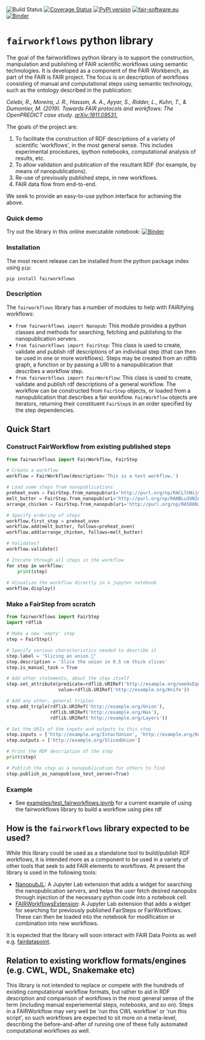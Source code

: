 ![Build Status](https://github.com/fair-workflows/fairworkflows/workflows/Python%20application/badge.svg)
[![Coverage Status](https://coveralls.io/repos/github/fair-workflows/fairworkflows/badge.svg?branch=main)](https://coveralls.io/github/fair-workflows/fairworkflows?branch=main)
[![PyPI version](https://badge.fury.io/py/fairworkflows.svg)](https://badge.fury.io/py/fairworkflows)
[![fair-software.eu](https://img.shields.io/badge/fair--software.eu-%E2%97%8F%20%20%E2%97%8F%20%20%E2%97%8F%20%20%E2%97%8F%20%20%E2%97%8B-yellow)](https://fair-software.eu)
[![Binder](https://mybinder.org/badge_logo.svg)](https://mybinder.org/v2/gh/fair-workflows/fairworkflows/HEAD?filepath=examples%2Ftest_fairworkflows.ipynb)

# ```fairworkflows``` python library

The goal of the fairworkflows python library is to support the construction, manipulation and publishing of FAIR scientific workflows using semantic technologies. It is developed as a component of the FAIR Workbench, as part of the FAIR is FAIR project. The focus is on description of workflows consisting of manual and computational steps using semantic technology, such as the ontology described in the publication:

_Celebi, R., Moreira, J. R., Hassan, A. A., Ayyar, S., Ridder, L., Kuhn, T., & Dumontier, M. (2019). Towards FAIR protocols and workflows: The OpenPREDICT case study._ [_arXiv:1911.09531._](https://arxiv.org/abs/1911.09531)

The goals of the project are:
1. To facilitate the construction of RDF descriptions of a variety of scientific 'workflows', in the most general sense. This includes experimental procedures, ipython notebooks, computational analysis of results, etc.
2. To allow validation and publication of the resultant RDF (for example, by means of nanopublications).
3. Re-use of previously published steps, in new workflows.
4. FAIR data flow from end-to-end.

We seek to provide an easy-to-use python interface for achieving the above.

### Quick demo
Try out the library in this online executable notebook: [![Binder](https://mybinder.org/badge_logo.svg)](https://mybinder.org/v2/gh/fair-workflows/fairworkflows/HEAD?filepath=examples%2Ftest_fairworkflows.ipynb)

### Installation

The most recent release can be installed from the python package index using ```pip```:

```
pip install fairworkflows
```

### Description
The ```fairworkflows``` library has a number of modules to help with FAIRifying workflows:

* ```from fairworkflows import Nanopub```: This module provides a python classes and methods for searching, fetching and publishing to the nanopublication servers.
* ```from fairworkflows import FairStep```: This class is used to create, validate and publish rdf descriptions of an individual step (that can then be used in one or more workflows). Steps may be created from an rdflib graph, a function or by passing a URI to a nanopublication that describes a workflow step.
* ```from fairworkflows import FairWorkflow```: This class is used to create, validate and publish rdf descriptions of a general workflow. The workflow can be constructed from ```FairStep``` objects, or loaded from a nanopublication that describes a fair workflow. ```FairWorkflow``` objects are iterators, returning their constituent ```FairStep```s in an order specified by the step dependencies.


## Quick Start

### Construct FairWorkflow from existing published steps
```python
from fairworkflows import FairWorkflow, FairStep

# Create a workflow
workflow = FairWorkflow(description='This is a test workflow.')

# Load some steps from nanopublications
preheat_oven = FairStep.from_nanopub(uri='http://purl.org/np/RACLlhNijmCk4AX_2PuoBPHKfY1T6jieGaUPVFv-fWCAg#step')
melt_butter = FairStep.from_nanopub(uri='http://purl.org/np/RANBLu3UN2ngnjY5Hzrn7S5GpqFdz8_BBy92bDlt991X4#step')
arrange_chicken = FairStep.from_nanopub(uri='http://purl.org/np/RA5D8NzM2OXPZAWNlADQ8hZdVu1k0HnmVmgl20apjhU8M#step')

# Specify ordering of steps
workflow.first_step = preheat_oven
workflow.add(melt_butter, follows=preheat_oven)
workflow.add(arrange_chicken, follows=melt_butter)

# Validates?
workflow.validate()

# Iterate through all steps in the workflow 
for step in workflow:
    print(step)
    
# Visualize the workflow directly in a jupyter notebook
workflow.display()

```

### Make a FairStep from scratch
```python
from fairworkflows import FairStep
import rdflib

# Make a new 'empty' step
step = FairStep()

# Specify various characteristics needed to describe it
step.label = 'Slicing an union 🧅'
step.description = 'Slice the union in 0.5 cm thick slices'
step.is_manual_task = True

# Add other statements, about the step itself
step.set_attribute(predicate=rdflib.URIRef('http://example.org/needsEquipment'),
                   value=rdflib.URIRef('http://example.org/Knife'))

# Add any other, general triples
step.add_triple(rdflib.URIRef('http://example.org/Union'),
                rdflib.URIRef('http://example.org/Has'),
                rdflib.URIRef('http://example.org/Layers'))

# Set the URIs of the inputs and outputs to this step
step.inputs = ['http://example.org/IntactUnion', 'http://example.org/Knife']
step.outputs = ['http://example.org/SlicedUnion']

# Print the RDF description of the step
print(step)

# Publish the step as a nanopublication for others to find
step.publish_as_nanopub(use_test_server=True)

```


### Example
* See [examples/test_fairworkflows.ipynb](examples/test_fairworkflows.ipynb) for a current example of using the fairworkflows library to build a workflow using plex rdf

## How is the ```fairworkflows``` library expected to be used?
While this library could be used as a standalone tool to build/publish RDF workflows, it is intended more as a component to be used in a variety of other tools that seek to add FAIR elements to workflows. At present the library is used in the following tools:

* [NanopubJL](https://github.com/fair-workflows/NanopubJL): A Jupyter Lab extension that adds a widget for searching the nanopublication servers, and helps the user fetch desired nanopubs through injection of the necessary python code into a notebook cell.
* [FAIRWorkflowsExtension](https://github.com/fair-workflows/FAIRWorkflowsExtension): A Jupyter Lab extension that adds a widget for searching for previously published FairSteps or FairWorkflows. These can then be loaded into the notebook for modification or combination into new workflows.

It is expected that the library will soon interact with FAIR Data Points as well e.g. [fairdatapoint](https://github.com/NLeSC/fairdatapoint).

## Relation to existing workflow formats/engines (e.g. CWL, WDL, Snakemake etc)
This library is not intended to replace or compete with the hundreds of existing computational workflow formats, but rather to aid in RDF description and comparison of workflows in the most general sense of the term (including manual experiemental steps, notebooks, and so on). Steps in a FAIRWorkflow may very well be 'run this CWL workflow' or 'run this script', so such workflows are expected to sit more on a meta-level, describing the before-and-after of running one of these fully automated computational workflows as well.

